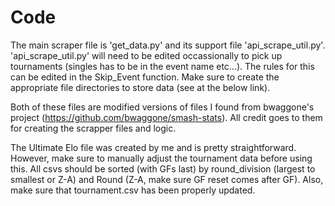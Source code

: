 # Code
The main scraper file is 'get_data.py' and its support file 'api_scrape_util.py'. 'api_scrape_util.py' will need to be edited occassionally to pick up tournaments (singles has to be in the event name etc...). The rules for this can be edited in the Skip_Event function. Make sure to create the appropriate file directories to store data (see at the below link).

Both of these files are modified versions of files I found from bwaggone's project (https://github.com/bwaggone/smash-stats). All credit goes to them for creating the scrapper files and logic.

The Ultimate Elo file was created by me and is pretty straightforward. However, make sure to manually adjust the tournament data before using this. All csvs should be sorted (with GFs last) by round_division (largest to smallest or Z-A) and Round (Z-A, make sure GF reset comes after GF). Also, make sure that tournament.csv has been properly updated.
